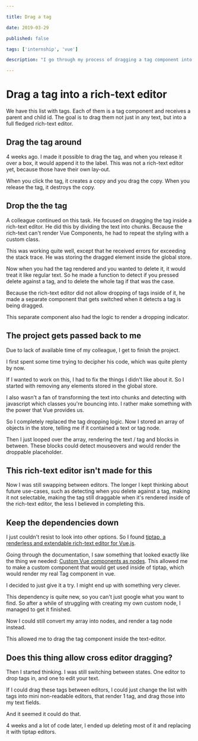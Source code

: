 ```yaml
---

title: Drag a tag

date: 2019-03-29

published: false

tags: ['internship', 'vue']

description: "I go through my process of dragging a tag component into a rich-text editor, and displaying the tag in there."

---
```


# Drag a tag into a rich-text editor

We have this list with tags. Each of them is a tag component and receives a parent and child id. The goal is to drag them not just in any text, but into a full fledged rich-text editor.

## Drag the tag around

4 weeks ago. I made it possible to drag the tag, and when you release it over a box, it would append it to the label. This was not a rich-text editor yet, because those have their own lay-out.

When you click the tag, it creates a copy and you drag the copy. When you release the tag, it destroys the copy.

## Drop the the tag

A colleague continued on this task. He focused on dragging the tag inside a rich-text editor. He did this by dividing the text into chunks. Because the rich-text can't render Vue Components, he had to repeat the styling with a custom class.

This was working quite well, except that he received errors for exceeding the stack trace. He was storing the dragged element inside the global store.

Now when you had the tag rendered and you wanted to delete it, it would treat it like regular text. So he made a function to detect if you pressed delete against a tag, and to delete the whole tag if that was the case.

Because the rich-text editor did not allow dropping of tags inside of it, he made a separate component that gets switched when it detects a tag is being dragged.

This separate component also had the logic to render a dropping indicator.

## The project gets passed back to me

Due to lack of available time of my colleague, I get to finish the project.

I first spent some time trying to decipher his code, which was quite plenty by now.

If I wanted to work on this, I had to fix the things I didn't like about it. So I started with removing any elements stored in the global store.

I also wasn't a fan of transforming the text into chunks and detecting with javascript which classes you're bouncing into. I rather make something with the power that Vue provides us.

So I completely replaced the tag dropping logic. Now I stored an array of objects in the store, telling me if it contained a text or tag node.

Then I just looped over the array, rendering the text / tag and blocks in between. These blocks could detect mouseovers and would render the droppable placeholder.

## This rich-text editor isn't made for this

Now I was still swapping between editors. The longer I kept thinking about future use-cases, such as detecting when you delete against a tag, making it not selectable, making the tag still draggable when it's rendered inside of the rich-text editor, the less I believed in completing this.

## Keep the dependencies down

I just couldn't resist to look into other options. So I found [tiptap, a renderless and extendable rich-text editor for Vue.js](https://github.com/scrumpy/tiptap).

Going through the documentation, I saw something that looked exactly like the thing we needed: [Custom Vue components as nodes](https://github.com/scrumpy/tiptap#create-a-node-as-a-vue-component). This allowed me to make a custom <tag> component that would get used inside of tiptap, which would render my real Tag component in vue.

I decided to just give it a try. I might end up with something very clever.

This dependency is quite new, so you can't just google what you want to find. So after a while of struggling with creating my own custom node, I managed to get it finished.

Now I could still convert my array into nodes, and render a tag node instead.

This allowed me to drag the tag component inside the text-editor.

## Does this thing allow cross editor dragging?

Then I started thinking. I was still switching between states. One editor to drop tags in, and one to edit your text.

If I could drag these tags between editors, I could just change the list with tags into mini non-readable editors, that render 1 tag, and drag those into my text fields.

And it seemed it could do that.

4 weeks and a lot of code later, I ended up deleting most of it and replacing it with tiptap editors.